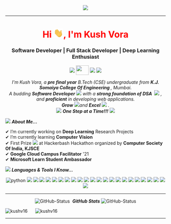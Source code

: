 <p align="center">
 
 <img src="https://user-images.githubusercontent.com/59636993/146665886-d776a864-3b11-45c7-96bb-1084870b2fce.png"/>

 <hr>
 <h1 style="color:red" align="center">Hi <img src="https://raw.githubusercontent.com/ABSphreak/ABSphreak/master/gifs/Hi.gif" width="30px">, I'm Kush Vora</h1>
 <h3 align="center">Software Developer | Full Stack Developer | Deep Learning Enthusiast</h3>
 
 <p align="center">
   <a href = 'https://www.linkedin.com/in/kushv16'> <img width = '32px' align= 'center'          
                                                                src="https://raw.githubusercontent.com/rahulbanerjee26/githubAboutMeGenerator/main/icons/linked-in-alt.svg"/></a> 
   <a href = "mailto: vorakush@gmail.com"><img align="center" src="https://simpleicons.org/icons/gmail.svg" height="30" width="40" /></a>
   <a href = 'https://kushvora.me/'> <img width = '32px' align= 'center'                    
                                          src="https://raw.githubusercontent.com/rahulbanerjee26/githubAboutMeGenerator/main/icons/portfolio.png"/></a> 
   <a href = 'https://www.github.com/kushv16'> <img width = '32px' align= 'center' 
                                                    src="https://raw.githubusercontent.com/rahulbanerjee26/githubAboutMeGenerator/main/icons/github.svg"/></a>
   <br>
 </p>



<p align="center">
  <em>
    I'm Kush Vora, a <b>pre final year</b> B.Tech (CSE) undergraduate from <b> K.J. Somaiya College Of Engineering </b>, Mumbai. 
    <br>
    A budding <b>Software Developer</b> <img src="https://github.com/TheDudeThatCode/TheDudeThatCode/blob/master/Assets/Developer.gif" width="30px"> with a <b>strong foundation     of DSA </b>&nbsp;<img src="https://github.com/TheDudeThatCode/TheDudeThatCode/blob/master/Assets/Designer.gif" width="36px">&nbsp,<br>and <b>proficient</b> in developing web     applications.
     <br>
    <b>Grow</b> <img src="https://github.com/TheDudeThatCode/TheDudeThatCode/blob/master/Assets/Rocket.gif" width="18px">and 
    <b>Excel</b> <img src="https://github.com/TheDudeThatCode/TheDudeThatCode/blob/master/Assets/Medal.gif" width="20px">&nbsp.
  </em> 
  <br>
  <img src="https://media.giphy.com/media/VgCDAzcKvsR6OM0uWg/giphy.gif" width="50" /> 
  <b><i>One Step at a Time!!!</i></b> 
  <img src="https://media.giphy.com/media/7j2hfyeVcDtf2/giphy.gif" width="50" />                                                                                     
</p>

<img height="70" src="https://user-images.githubusercontent.com/59636993/146688888-b7a70cc4-52a1-4480-8266-53b77984f6c4.gif">&nbsp;***About Me...***

✔ I’m currently working on **Deep Learning** Research Projects
<br>
✔ I’m currently learning **Computer Vision**
<br>
✔ First Prize <img src="https://user-images.githubusercontent.com/59636993/145875580-4418fa65-e956-49d1-bcd4-5051b11c284c.png" width="18px"> at Hackerbash Hackathon organized by **Computer Society Of India, KJSCE**
<br>
✔ **Google Cloud Campus Facilitator** '21 
<br>
✔ **Microsoft Learn Student Ambassador** 
<br>
 
<img height="80" src="https://user-images.githubusercontent.com/59636993/146688995-4291b468-9692-492a-bd8b-fb3f2c26bc74.gif">&nbsp;***Languages & Tools I Know...***
<p align="center">
  <img height="50" src="https://user-images.githubusercontent.com/59636993/145873250-2c6b8c8f-63a2-40f4-968b-931bf43ef445.png" alt="python">
  <img height="50" src="https://user-images.githubusercontent.com/59636993/145874839-f92b980e-26a7-4ea1-9155-09989929bf74.png">
  <img height="50" src="https://user-images.githubusercontent.com/59636993/145874922-4513dc70-0431-4691-8638-dc38d57118f5.png">
  <img height="50" src="https://user-images.githubusercontent.com/59636993/145875082-ed81092a-7f96-43b8-b22d-8d7adb1a4bf5.png">
  <img height="50" src="https://user-images.githubusercontent.com/59636993/145872892-2c8f5ab0-f516-4139-b05f-b57444c02d38.png">
  <img height="50" src="https://user-images.githubusercontent.com/59636993/145873222-dab94569-bd95-48f6-b6e8-d2de7bb67543.png">
  <img height="50" src="https://user-images.githubusercontent.com/59636993/145873237-d781fb2c-5415-4192-abfc-1dd676f35260.png"> 
  <img height="50" src="https://user-images.githubusercontent.com/59636993/145873226-dd44ef0d-cc05-4e07-a27a-55607b4114f8.png"> 
  <img height="50" src="https://user-images.githubusercontent.com/59636993/145873229-e5d5d49e-d8c5-485b-9543-fc0c0d953dcc.png"> 
  <img height="50" src="https://user-images.githubusercontent.com/59636993/145873069-d1eac330-8a51-4930-aa7b-558990f52b99.png"> 
  <img height="50" src="https://user-images.githubusercontent.com/59636993/145873232-ef3e4cb9-0ab9-4b71-8ed4-e0d8ac788419.png"> 
  <img height="50" src="https://user-images.githubusercontent.com/59636993/145873233-e1a9dae5-4ab0-42c2-9811-4fc83afaa1ae.png"> 
  <img height="50" src="https://user-images.githubusercontent.com/59636993/145873236-0a707949-abd5-426d-b4b3-4b5664589847.png"> 
  <img height="50" src="https://user-images.githubusercontent.com/59636993/145873238-8d0f36e2-ca76-49a9-b55a-539cbbc18192.png"> 
  <img height="50" src="https://user-images.githubusercontent.com/59636993/145873239-2aa26e6a-f391-4044-b216-19095494db1c.png"> 
  <img height="50" src="https://user-images.githubusercontent.com/59636993/145873242-010196f6-2f45-4938-90d4-59dca7173b0c.png">
  <img height="50" src="https://user-images.githubusercontent.com/59636993/145873246-5a149bdc-220f-4c7f-b5c2-088908bad01f.png">
  <img height="50" src="https://user-images.githubusercontent.com/59636993/145873254-1c070bac-260e-44ae-8601-dd603bc46d32.png">
  <img height="50" src="https://user-images.githubusercontent.com/59636993/145873252-46f1c462-f432-42e0-9bf8-d0d835a99eda.png">
  <img height="50" src="https://user-images.githubusercontent.com/59636993/145873258-f2f1168c-6210-405b-9dcb-bd6b3165d61d.png">
  <img height="50" src="https://user-images.githubusercontent.com/59636993/145873259-e889831c-982d-45c8-87f1-1b1b965d3384.png">
  <img height="50" src="https://user-images.githubusercontent.com/59636993/145873264-5f87ca87-19eb-46c5-b19c-2d4ac43d7252.png">
  <img height="50" src="https://user-images.githubusercontent.com/59636993/145873266-c662b9ee-205c-4145-ae86-11199b5dd584.png">
  <img height="50" src="https://user-images.githubusercontent.com/59636993/145873268-996ecf86-6857-4144-8165-ecd56dc9ab49.png">
  <hr>
  
<p align="center">
 <img src="https://user-images.githubusercontent.com/59636993/146689046-ca9c05af-a0a3-477b-9234-0ac69138efd9.gif" width="40" alt="GitHub-Status"/>&nbsp;
  <i><b>GitHub Stats</b></i>
 <img src="https://user-images.githubusercontent.com/59636993/146689046-ca9c05af-a0a3-477b-9234-0ac69138efd9.gif" width="40" alt="GitHub-Status"/></p>

 <p> <img align="left" src="https://github-readme-stats.vercel.app/api/top-langs?username=kushv16&count_private=true&show_icons=true&locale=en&layout=compact&theme=tokyonight" alt="kushv16" />
 </p>

<p>
  &nbsp;<img align="right" src="https://github-readme-stats.vercel.app/api?username=kushv16&count_private=true&show_icons=true&locale=en&theme=tokyonight" alt="kushv16"     
             width="410" />
</p>

<hr>
